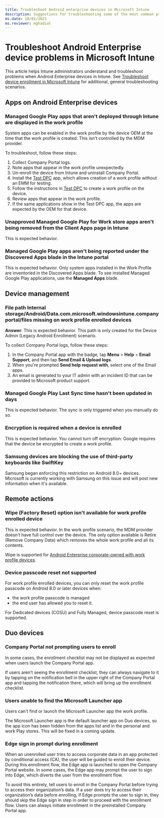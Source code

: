 ```yaml
---
title: Troubleshoot Android enterprise devices in Microsoft Intune
description: Suggestions for troubleshooting some of the most common problems when you enroll Android devices in Intune.
ms.date: 10/01/2021
ms.reviewer: mghadial
---
```

# Troubleshoot Android Enterprise device problems in Microsoft Intune

This article helps Intune administrators understand and troubleshoot problems when Android Enterprise devices in Intune. See [Troubleshoot device enrollment in Microsoft Intune](troubleshoot-device-enrollment-in-intune.md) for additional, general troubleshooting scenarios.

## Apps on Android Enterprise devices

### Managed Google Play apps that aren't deployed through Intune are displayed in the work profile

System apps can be enabled in the work profile by the device OEM at the time that the work profile is created. This isn't controlled by the MDM provider.

To troubleshoot, follow these steps:

  1. Collect Company Portal logs.
  2. Note apps that appear in the work profile unexpectedly.
  3. Un-enroll the device from Intune and uninstall Company Portal.
  4. Install the [Test DPC](https://play.google.com/store/apps/details?id=com.afwsamples.testdpc) app, which allows creation of a work profile without an EMM for testing.
  5. Follow the instructions in [Test DPC](https://play.google.com/store/apps/details?id=com.afwsamples.testdpc) to create a work profile on the device.
  6. Review apps that appear in the work profile.
  7. If the same applications show in the Test DPC app, the apps are expected by the OEM for that device.

### Unapproved Managed Google Play for Work store apps aren't being removed from the Client Apps page in Intune

This is expected behavior.

### Managed Google Play apps aren't being reported under the Discovered Apps blade in the Intune portal

This is expected behavior. Only system apps installed in the Work Profile are inventoried in the Discovered Apps blade. To see installed Managed Google Play applications, use the **Managed Apps** blade.

## Device management

### File path Internal storage/Android/Data.com.microsoft.windowsintune.companyportal/files missing on work profile enrolled devices

  **Answer**: This is expected behavior. This path is only created for the Device Admin (Legacy Android Enrollment) scenario.

  To collect Company Portal logs, follow these steps:

  1. In the Company Portal app with the badge, tap **Menu** > **Help** > **Email Support**, and then tap **Send Email & Upload logs**.
  2. When you're prompted **Send help request with**, select one of the Email apps.
  3. An email is generated to your IT admin with an incident ID that can be provided to Microsoft product support.

### Managed Google Play Last Sync time hasn't been updated in days

This is expected behavior. The sync is only triggered when you manually do so.

### Encryption is required when a device is enrolled

This is expected behavior. You cannot turn off encryption: Google requires that the device be encrypted to create a work profile.

### Samsung devices are blocking the use of third-party keyboards like SwiftKey

Samsung began enforcing this restriction on Android 8.0+ devices. Microsoft is currently working with Samsung on this issue and will post new information when it's available.

## Remote actions

### Wipe (Factory Reset) option isn't available for work profile enrolled device

This is expected behavior. In the work profile scenario, the MDM provider doesn't have full control over the device. The only option available is Retire (Remove Company Data) which removes the whole work profile and all its contents.

Wipe is supported for [Android Enterprise corporate-owned with work profile devices](/mem/intune/enrollment/android-corporate-owned-work-profile-enroll).

### Device passcode reset not supported

For work profile enrolled devices, you can only reset the work profile passcode on Android 8.0 or later devices when:

- the work profile passcode is managed
- the end user has allowed you to reset it.

For Dedicated devices (COSU) and Fully Managed, device passcode reset is supported.

## Duo devices

### Company Portal not prompting users to enroll

In some cases, the enrollment checklist may not be displayed as expected when users launch the Company Portal app.

If users aren’t seeing the enrollment checklist, they can always navigate to it by tapping on the notification bell in the upper right of the Company Portal app and tapping the notification there, which will bring up the enrollment checklist.

### Users unable to find the Microsoft Launcher app

Users can't find or launch the Microsoft Launcher app the work profile.

The Microsoft Launcher app is the default launcher app on Duo devices, so the app icon has been hidden from the apps list and in the personal and work Play stores. This will be fixed in a coming update.

### Edge sign in prompt during enrollment

When an unenrolled user tries to access corporate data in an app protected by conditional access (CA), the user will be guided to enroll their device. During this enrollment flow, the Edge app is launched to open the Company Portal website. In some cases, the Edge app may prompt the user to sign into Edge, which diverts the user from the enrollment flow.

To avoid this entirely, tell users to enroll in the Company Portal before trying to access their organization’s data. If a user does try to access their organization’s data before enrolling, if Edge prompts the user to sign in, they should skip the Edge sign in step in order to proceed with the enrollment flow. Users can always initiate enrollment in the preinstalled Company Portal app.
